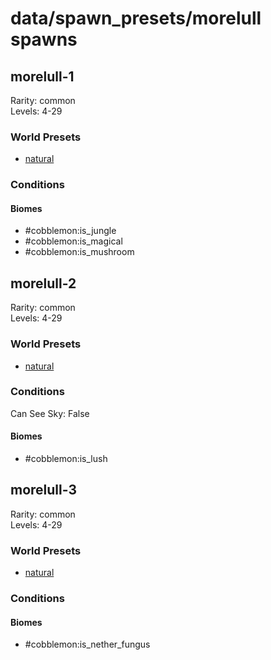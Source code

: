 # data/spawn_presets/morelull spawns  
  
## morelull-1  
Rarity: common  
Levels: 4-29  
  
### World Presets  
* [natural](/data/world_presets/natural.md)  
  
### Conditions  
  
#### Biomes  
  * #cobblemon:is_jungle
  * #cobblemon:is_magical
  * #cobblemon:is_mushroom
  
  
## morelull-2  
Rarity: common  
Levels: 4-29  
  
### World Presets  
* [natural](/data/world_presets/natural.md)  
  
### Conditions  
Can See Sky: False  
  
#### Biomes  
  * #cobblemon:is_lush
  
  
## morelull-3  
Rarity: common  
Levels: 4-29  
  
### World Presets  
* [natural](/data/world_presets/natural.md)  
  
### Conditions  
  
#### Biomes  
  * #cobblemon:is_nether_fungus
  
